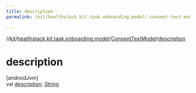 ```yaml
---
title: description
permalink: /kit/healthstack.kit.task.onboarding.model/-consent-text-model/description.html

---
```

//[kit](../../../index.html)/[healthstack.kit.task.onboarding.model](../index.html)/[ConsentTextModel](index.html)/[description](description.html)



# description



[androidJvm]\
val [description](description.html): [String](https://kotlinlang.org/api/latest/jvm/stdlib/kotlin/-string/index.html)




